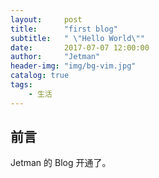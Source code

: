 ```yaml
---
layout:     post
title:      "first blog"
subtitle:   " \"Hello World\""
date:       2017-07-07 12:00:00
author:     "Jetman"
header-img: "img/bg-vim.jpg"
catalog: true
tags:
    - 生活
---
```




## 前言

Jetman 的 Blog 开通了。





